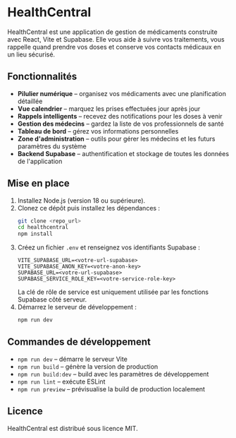 # HealthCentral

HealthCentral est une application de gestion de médicaments construite avec React, Vite et Supabase. Elle vous aide à suivre vos traitements, vous rappelle quand prendre vos doses et conserve vos contacts médicaux en un lieu sécurisé.

## Fonctionnalités

- **Pilulier numérique** – organisez vos médicaments avec une planification détaillée
- **Vue calendrier** – marquez les prises effectuées jour après jour
- **Rappels intelligents** – recevez des notifications pour les doses à venir
- **Gestion des médecins** – gardez la liste de vos professionnels de santé
- **Tableau de bord** – gérez vos informations personnelles
- **Zone d'administration** – outils pour gérer les médecins et les futurs paramètres du système
- **Backend Supabase** – authentification et stockage de toutes les données de l'application

## Mise en place

1. Installez Node.js (version 18 ou supérieure).
2. Clonez ce dépôt puis installez les dépendances :
   ```sh
   git clone <repo_url>
   cd healthcentral
   npm install
   ```
3. Créez un fichier `.env` et renseignez vos identifiants Supabase :
   ```
   VITE_SUPABASE_URL=<votre-url-supabase>
   VITE_SUPABASE_ANON_KEY=<votre-anon-key>
   SUPABASE_URL=<votre-url-supabase>
   SUPABASE_SERVICE_ROLE_KEY=<votre-service-role-key>
   ```
   La clé de rôle de service est uniquement utilisée par les fonctions Supabase côté serveur.
4. Démarrez le serveur de développement :
   ```sh
   npm run dev
   ```

## Commandes de développement

- `npm run dev` – démarre le serveur Vite
- `npm run build` – génère la version de production
- `npm run build:dev` – build avec les paramètres de développement
- `npm run lint` – exécute ESLint
- `npm run preview` – prévisualise la build de production localement

## Licence

HealthCentral est distribué sous licence MIT.
